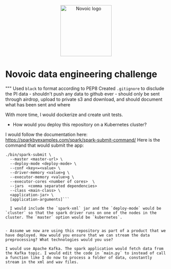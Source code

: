 <p align="center"><a href="https://novoic.com"><img src="https://assets.novoic.com/logo_320px.png" alt="Novoic logo" width="160"/></a></p>

# Novoic data engineering challenge

"""
Used `black` to format according to PEP8
Created `.gitignore` to disclude the PI data - shouldn't push any data to github ever - should only be sent through airdrop, upload to private s3 and download, and should document what has been sent and where 

With more time, I would dockerize and create unit tests.


- How would you deploy this repository on a Kubernetes cluster?

I would follow the documentation here: https://sparkbyexamples.com/spark/spark-submit-command/
Here is the command that would submit the app:

```
./bin/spark-submit \
  --master <master-url> \
  --deploy-mode <deploy-mode> \
  --conf <key<=<value> \
  --driver-memory <value>g \
  --executor-memory <value>g \
  --executor-cores <number of cores>  \
  --jars  <comma separated dependencies>
  --class <main-class> \
  <application-jar> \
  [application-arguments]```

  I would include the `spark-xml` jar and the `deploy-mode` would be `cluster` so that the spark driver runs on one of the nodes in the cluster. The `master` option would be `kubernetes`. 


- Assume we now are using this repository as part of a product that we have deployed. How would you ensure that we can stream the data preprocessing? What technologies would you use? 

I would use Apache Kafka. The spark application would fetch data from the Kafka topic. I would edit the code in `main.py` to instead of call a function like I do now to process a folder of data, constantly stream in the xml and wav files. 